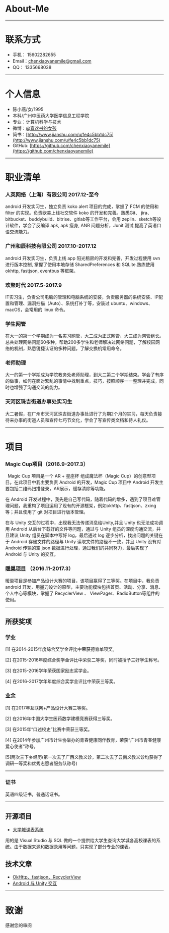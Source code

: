# About-Me

---
# 联系方式

- 手机： 15602282655
- Email：chenxiaoyanemile@gmail.com 
- QQ：   1335668038
---

# 个人信息

 - 陈小燕/女/1995 
 - 本科/广州中医药大学医学信息工程学院 
 - 专业：计算机科学与技术
 - 微博：[@喜欢书的女孩](http://www.weibo.com/2956183361/profile?rightmod=1&wvr=6&mod=personinfo&is_all=1) 
 - 简书：[http://www.jianshu.com/u/fe4c5bb1dc75](http://www.jianshu.com/u/fe4c5bb1dc75) 
 - GitHub: 
 [https://github.com/chenxiaoyanemile](https://github.com/chenxiaoyanemile)

---

# 职业清单

### 人英网络（上海）有限公司 2017.12-至今
android 开发实习生，独立负责 koko alert 项目的完成，掌握了 FCM 的使用和 filter 的实现。负责欧美上线社交软件 koko 的开发和完善。熟悉Git、 jira、bitbucket、buddybuild、bitrise、gitlab等工作平台，会用 zeplin、sketch等设计软件，学会了反编译 apk, apk 瘦身, ANR 问题分析，Junit 测试,提高了英语口语交流能力。

### 广州和辰科技有限公司 2017.10-2017.12
android 开发实习生，负责上线 app 阳光租房的开发和完善，开发过程使用 svn 进行版本控制, 掌握了使用本地存储 SharedPreferences 和 SQLite.熟练使用 okhttp, fastjson, eventbus 等框架。

### 欢聚时代 2017.5-2017.9 
IT实习生，负责公司电脑的管理和电脑系统的安装，负责服务器的系统安装、IP配置和管理、漏洞扫描（Auto）、系统打补丁等，安装过 ubuntu、windows、macOS，会常用的 linux 命令。

### 学生网管 
在大一的第一个学期成为一名实习网管，大二成为正式网管，大三成为网管组长。总共处理网络问题60多种，帮助200多学生和老师解决过网络问题，了解校园网络的机制，熟悉锐捷认证的多种问题，了解交换机常用命令。

### 老师助理 
大一的第一个学期成为学院教务处老师助理，到大二第二个学期结束。学会了有序的做事，如何在面对繁乱的事情中找到重点，技巧，按照顺序一一整理并完成，同时也增强了沟通交流的能力。
### 天河区珠吉街道办事处实习生 
大二暑假，在广州市天河区珠吉街道办事处进行了为期2个月的实习，每天负责接待来办事的街道人员和宣传七巧节文化，学会了写宣传类文档和待人礼仪。

---

# 项目
### Magic Cup项目（2016.9-2017.3） 
   Magic Cup 项目是一个 AR + 星座杯 组成魔法杯（Magic Cup）的创意型项目。在此项目中我主要负责 Android 的开发，Magic Cup 项目中 Android 开发主要包括二维码扫描登录，AR展示，缓存清除等功能。
   
   在 Android 开发过程中，我先是自己写代码，随着代码的增多，遇到了项目难管理问题，我重构了项目运用了现有的开源框架，例如okhttp、fastjson、zxing等；并且使用了 git 对项目进行版本管理。
   
   在与 Unity 交互的过程中，出现我无法传递消息给Unity,并且 Unity 也无法成功调用 Android 从后台下载好的文件等问题，通过与 Unity 组员的深度沟通交流，并且建议 Unity 组员在脚本中写好 log，最后通过 log 逐步分析，找出问题的关键在于 Android 存储文件的路径与 Unity 读取文件的路径不一致，并且 Unity 没有对 Android 传输的空 json 数据进行处理，通过我们的共同努力，最后实现了 Android 与 Unity 的交互。

### [暖巢项目](https://github.com/chenxiaoyanemile/MyWarmHome) （2016.11-2017.3） 

暖巢项目是参加产品设计大赛的项目，该项目赢得了三等奖。在项目中，我负责 android 开发，用墨刀设计的原型，主要功能模块包括首页、活动、分享、消息、个人中心等模块，掌握了 RecyclerView 、 ViewPager、RadioButton等组件的使用。

---

## 所获奖项

### 学业 
[1] 在2014-2015年度综合奖学金评比中荣获德育单项奖。

[2] 在2015-2016年度综合奖学金评比中荣获二等奖，同时被授予三好学生称号。

[3] 在2015-2016学年荣获国家励志奖学金。

[4] 在2016-2017学年年度综合奖学金评比中荣获三等奖。


### 业余 

[1] 在2017年互联网+产品设计大赛三等奖。

[2] 在2016年中国大学生医药数学建模竞赛获得三等奖。

[3] 在2015年“口述校史”比赛中荣获三等奖。

[4] 在2014年参加广州市计生协举办的青春健康同伴教育，荣获“广州市青春健康爱心使者”称号。

[5]两次三下乡经历(第一次去了广西义教义诊，第二次去了云南义教义诊均获得了调研一等奖和优秀志愿者服务队称号)

---

### 证书


英语四级证书，普通话证书。

---

## 开源项目

 - [大学城课表系统](https://github.com/chenxiaoyanemile/UniversityScheduleManagmentSystem) 
 
 用的是 Visual Studio 与 SQL 做的一个提供给大学生查询大学城各高校课表的系统。由于数据来源和数据录用等问题，只实现了部分专业的课表。


## 技术文章

 - [OkHttp、fastjson、RecyclerView](http://www.jianshu.com/p/4f610604e59b)
 - [Android 与 Unity 交互](http://www.jianshu.com/p/e3c47d66a882)


---

# 致谢
感谢您的审阅

